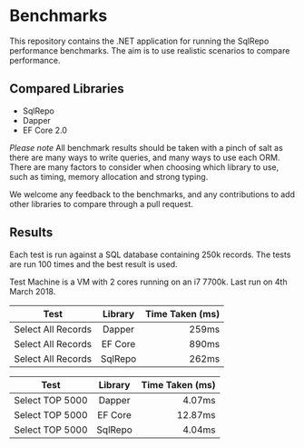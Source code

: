 # Benchmarks
This repository contains the .NET application for running the SqlRepo performance benchmarks. The aim is to use realistic scenarios to compare performance.

## Compared Libraries
* SqlRepo
* Dapper
* EF Core 2.0

*Please note*
All benchmark results should be taken with a pinch of salt as there are many ways to write queries, and many ways to use each ORM. There are many factors to consider when choosing which library to use, such as timing, memory allocation and strong typing.

We welcome any feedback to the benchmarks, and any contributions to add other libraries to compare through a pull request.

## Results

Each test is run against a SQL database containing 250k records. The tests are run 100 times and the best result is used.

Test Machine is a VM with 2 cores running on an i7 7700k. Last run on 4th March 2018.


| Test        | Library           | Time Taken (ms)  |
| ------------- |:-------------:| -----:|
Select All Records | Dapper | 259ms
Select All Records | EF Core | 890ms
Select All Records | SqlRepo | 262ms

| Test        | Library           | Time Taken (ms)  |
| ------------- |:-------------:| -----:|
Select TOP 5000 | Dapper | 4.07ms
Select TOP 5000 | EF Core | 12.87ms
Select TOP 5000 | SqlRepo | 4.04ms
